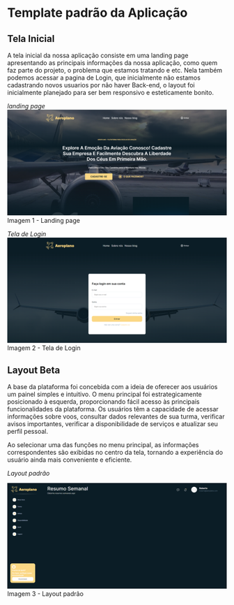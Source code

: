# Template padrão da Aplicação

## Tela Inicial

A tela inicial da nossa aplicação consiste em uma landing page apresentando as principais informações da nossa aplicação, como quem faz parte do projeto, o problema que estamos tratando e etc.
Nela também podemos acessar a pagina de Login, que inicialmente não estamos cadastrando novos usuarios por não haver Back-end, o layout foi inicialmente planejado para ser bem responsivo e esteticamente bonito.

*landing page*
![1. Landing page](/documentos/img/Landing_page.png)
Imagem 1 - Landing page

*Tela de Login*
![2. Tela de Login](/documentos/img/Tela-de-Login.png)
Imagem 2 - Tela de Login

## Layout Beta

A base da plataforma foi concebida com a ideia de oferecer aos usuários um painel simples e intuitivo. O menu principal foi estrategicamente posicionado à esquerda, proporcionando fácil acesso às principais funcionalidades da plataforma. Os usuários têm a capacidade de acessar informações sobre voos, consultar dados relevantes de sua turma, verificar avisos importantes, verificar a disponibilidade de serviços e atualizar seu perfil pessoal.

Ao selecionar uma das funções no menu principal, as informações correspondentes são exibidas no centro da tela, tornando a experiência do usuário ainda mais conveniente e eficiente.

*Layout padrão*

![3. Layout padrão](/documentos/img/Dashboard.png)
Imagem 3 - Layout padrão





